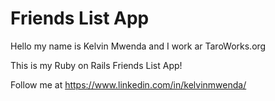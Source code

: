 # Friends List App

Hello my name is Kelvin Mwenda and I work ar TaroWorks.org

This is my Ruby on Rails Friends List App!

Follow me at https://www.linkedin.com/in/kelvinmwenda/ 
